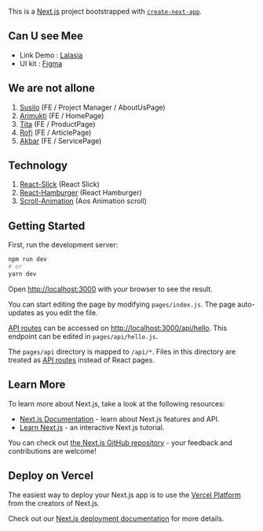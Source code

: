 This is a [Next.js](https://nextjs.org/) project bootstrapped with [`create-next-app`](https://github.com/vercel/next.js/tree/canary/packages/create-next-app).

## Can U see Mee
- Link Demo : [Lalasia](https://prismatic-pothos-b90742.netlify.app/)
- UI kit : [Figma](https://www.figma.com/community/file/1129496513774660135)

## We are not allone
1. [Susilo](https://github.com/susilo-hartomo)  (FE / Project Manager / AboutUsPage)
2. [Arimukti](https://github.com/Arimukti) (FE / HomePage)
3. [Tita]() (FE / ProductPage)
4. [Rofi](https://github.com/arrofirezasatria) (FE / ArticlePage)
5. [Akbar](https://github.com/akbaridc) (FE / ServicePage)

## Technology
1. [React-Slick](https://react-slick.neostack.com/) (React Slick)
2. [React-Hamburger](https://hamburger-react.netlify.app/) (React Hamburger)
3. [Scroll-Animation](https://michalsnik.github.io/aos/) (Aos Animation scroll)

## Getting Started

First, run the development server:

```bash
npm run dev
# or
yarn dev
```

Open [http://localhost:3000](http://localhost:3000) with your browser to see the result.

You can start editing the page by modifying `pages/index.js`. The page auto-updates as you edit the file.

[API routes](https://nextjs.org/docs/api-routes/introduction) can be accessed on [http://localhost:3000/api/hello](http://localhost:3000/api/hello). This endpoint can be edited in `pages/api/hello.js`.

The `pages/api` directory is mapped to `/api/*`. Files in this directory are treated as [API routes](https://nextjs.org/docs/api-routes/introduction) instead of React pages.

## Learn More

To learn more about Next.js, take a look at the following resources:

- [Next.js Documentation](https://nextjs.org/docs) - learn about Next.js features and API.
- [Learn Next.js](https://nextjs.org/learn) - an interactive Next.js tutorial.

You can check out [the Next.js GitHub repository](https://github.com/vercel/next.js/) - your feedback and contributions are welcome!

## Deploy on Vercel

The easiest way to deploy your Next.js app is to use the [Vercel Platform](https://vercel.com/new?utm_medium=default-template&filter=next.js&utm_source=create-next-app&utm_campaign=create-next-app-readme) from the creators of Next.js.

Check out our [Next.js deployment documentation](https://nextjs.org/docs/deployment) for more details.
